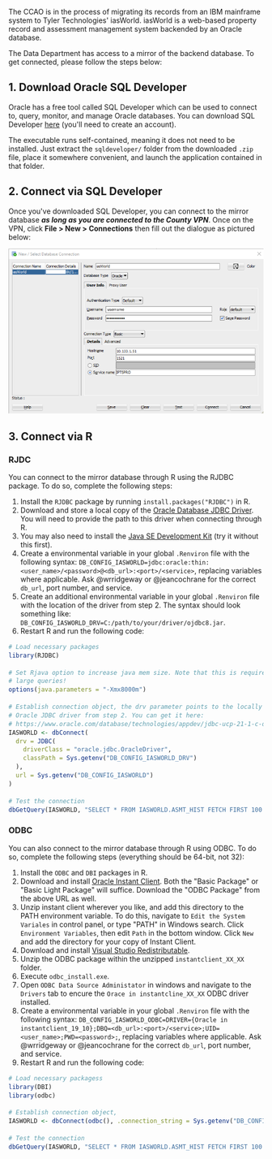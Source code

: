 The CCAO is in the process of migrating its records from an IBM mainframe system to Tyler Technologies' iasWorld. iasWorld is a web-based property record and assessment management system backended by an Oracle database.

The Data Department has access to a mirror of the backend database. To get connected, please follow the steps below:

## 1. Download Oracle SQL Developer

Oracle has a free tool called SQL Developer which can be used to connect to, query, monitor, and manage Oracle databases. You can download SQL Developer [here](https://www.oracle.com/database/technologies/appdev/sqldeveloper-landing.html) (you'll need to create an account).

The executable runs self-contained, meaning it does not need to be installed. Just extract the `sqldeveloper/` folder from the downloaded `.zip` file, place it somewhere convenient, and launch the application contained in that folder.

## 2. Connect via SQL Developer

Once you've downloaded SQL Developer, you can connect to the mirror database ***as long as you are connected to the County VPN***. Once on the VPN, click **File > New > Connections** then fill out the dialogue as pictured below:

![](iasworld_conn_dialog.png)

## 3. Connect via R

### RJDC

You can connect to the mirror database through R using the RJDBC package. To do so, complete the following steps:

1. Install the `RJDBC` package by running `install.packages("RJDBC")` in R.
2. Download and store a local copy of the [Oracle Database JDBC Driver](https://download.oracle.com/otn-pub/otn_software/jdbc/211/ojdbc8-full.tar.gz). You will need to provide the path to this driver when connecting through R.
3. You may also need to install the [Java SE Development Kit](https://www.oracle.com/java/technologies/javase/javase-jdk8-downloads.html) (try it without this first).
4. Create a environmental variable in your global `.Renviron` file with the following syntax: `DB_CONFIG_IASWORLD=jdbc:oracle:thin:<user_name>/<password>@<db_url>:<port>/<service>`, replacing variables where applicable. Ask @wrridgeway or @jeancochrane for the correct `db_url`, port number, and service.
5. Create an additional environmental variable in your global `.Renviron` file with the location of the driver from step 2. The syntax should look something like: `DB_CONFIG_IASWORLD_DRV=C:/path/to/your/driver/ojdbc8.jar`.
6. Restart R and run the following code:

```r
# Load necessary packages
library(RJDBC)

# Set Rjava option to increase java mem size. Note that this is required for
# large queries!
options(java.parameters = "-Xmx8000m")

# Establish connection object, the drv parameter points to the locally stored
# Oracle JDBC driver from step 2. You can get it here:
# https://www.oracle.com/database/technologies/appdev/jdbc-ucp-21-1-c-downloads.html
IASWORLD <- dbConnect(
  drv = JDBC(
    driverClass = "oracle.jdbc.OracleDriver",
    classPath = Sys.getenv("DB_CONFIG_IASWORLD_DRV")
  ),
  url = Sys.getenv("DB_CONFIG_IASWORLD")
)

# Test the connection
dbGetQuery(IASWORLD, "SELECT * FROM IASWORLD.ASMT_HIST FETCH FIRST 100 ROWS ONLY")
```

### ODBC

You can also connect to the mirror database through R using ODBC. To do so, complete the following steps (everything should be 64-bit, not 32):

1. Install the `ODBC` and `DBI` packages in R.
2. Download and install [Oracle Instant Client](https://www.oracle.com/sa/database/technologies/instant-client/winx64-64-downloads.html). Both the "Basic Package" or "Basic Light Package" will suffice. Download the "ODBC Package" from the above URL as well.
3. Unzip instant client wherever you like, and add this directory to the PATH environment variable. To do this, navigate to `Edit the System Variales` in control panel, or type "PATH" in Windows search. Click `Environment Variables`, then edit `Path` in the bottom window. Click `New` and add the directory for your copy of Instant Client.
4. Download and install [Visual Studio Redistributable](https://support.microsoft.com/en-us/help/2977003/the-latest-supported-visual-c-downloads).
5. Unzip the ODBC package within the unzipped `instantclient_XX_XX` folder.
6. Execute `odbc_install.exe`.
7. Open `ODBC Data Source Administator` in windows and navigate to the `Drivers` tab to encure the `Orace in instantcline_XX_XX` ODBC driver installed.
8. Create a environmental variable in your global `.Renviron` file with the following syntax: `DB_CONFIG_IASWORLD_ODBC=DRIVER={Oracle in instantclient_19_10};DBQ=<db_url>:<port>/<service>;UID=<user_name>;PWD=<password>;`, replacing variables where applicable. Ask @wrridgeway or @jeancochrane for the correct `db_url`, port number, and service.
7. Restart R and run the following code:

```r
# Load necessary packagess
library(DBI)
library(odbc)

# Establish connection object,
IASWORLD <- dbConnect(odbc(), .connection_string = Sys.getenv("DB_CONFIG_IASWORLD_ODBC"))

# Test the connection
dbGetQuery(IASWORLD, "SELECT * FROM IASWORLD.ASMT_HIST FETCH FIRST 100 ROWS ONLY")
```
